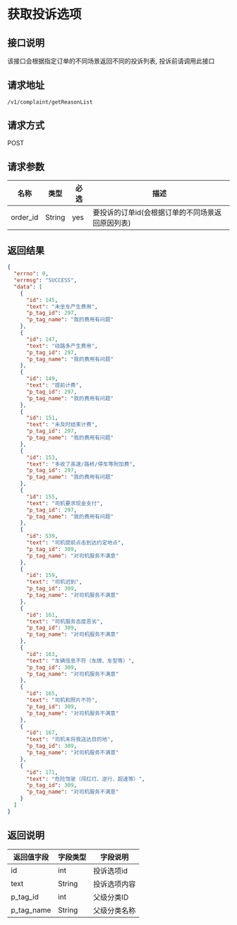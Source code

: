 # 获取投诉选项

## 接口说明

该接口会根据指定订单的不同场景返回不同的投诉列表, 投诉前请调用此接口

## 请求地址

`/v1/complaint/getReasonList`

## 请求方式

POST

## 请求参数

| 名称     | 类型   | 必选 | 描述                                             |
| -------- | ------ | ---- | ------------------------------------------------ |
| order_id | String | yes  | 要投诉的订单id(会根据订单的不同场景返回原因列表) |

## 返回结果

```json
{
  "errno": 0,
  "errmsg": "SUCCESS",
  "data": [
    {
      "id": 145,
      "text": "未坐车产生费用",
      "p_tag_id": 297,
      "p_tag_name": "我的费用有问题"
    },
    {
      "id": 147,
      "text": "绕路多产生费用",
      "p_tag_id": 297,
      "p_tag_name": "我的费用有问题"
    },
    {
      "id": 149,
      "text": "提前计费",
      "p_tag_id": 297,
      "p_tag_name": "我的费用有问题"
    },
    {
      "id": 151,
      "text": "未及时结束计费",
      "p_tag_id": 297,
      "p_tag_name": "我的费用有问题"
    },
    {
      "id": 153,
      "text": "多收了高速/路桥/停车等附加费",
      "p_tag_id": 297,
      "p_tag_name": "我的费用有问题"
    },
    {
      "id": 155,
      "text": "司机要求现金支付",
      "p_tag_id": 297,
      "p_tag_name": "我的费用有问题"
    },
    {
      "id": 539,
      "text": "司机提前点击到达约定地点",
      "p_tag_id": 309,
      "p_tag_name": "对司机服务不满意"
    },
    {
      "id": 159,
      "text": "司机迟到",
      "p_tag_id": 309,
      "p_tag_name": "对司机服务不满意"
    },
    {
      "id": 161,
      "text": "司机服务态度恶劣",
      "p_tag_id": 309,
      "p_tag_name": "对司机服务不满意"
    },
    {
      "id": 163,
      "text": "车辆信息不符（车牌、车型等）",
      "p_tag_id": 309,
      "p_tag_name": "对司机服务不满意"
    },
    {
      "id": 165,
      "text": "司机和照片不符",
      "p_tag_id": 309,
      "p_tag_name": "对司机服务不满意"
    },
    {
      "id": 167,
      "text": "司机未将我送达目的地",
      "p_tag_id": 309,
      "p_tag_name": "对司机服务不满意"
    },
    {
      "id": 171,
      "text": "危险驾驶（闯红灯、逆行、超速等）",
      "p_tag_id": 309,
      "p_tag_name": "对司机服务不满意"
    }
  ]
}
```

## 返回说明

| 返回值字段 | 字段类型 | 字段说明     |
| ---------- | -------- | ------------ |
| id         | int      | 投诉选项id   |
| text       | String   | 投诉选项内容 |
| p_tag_id   | int      | 父级分类ID   |
| p_tag_name | String   | 父级分类名称 |